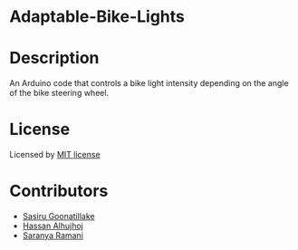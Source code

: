 # Adaptable-Bike-Lights

Description
===========
An Arduino code that controls a bike light intensity depending on the angle of the bike steering wheel.

License
=======
Licensed by [MIT license](LICENSE)

Contributors
============
* [Sasiru Goonatillake](https://eng-git.canterbury.ac.nz/sgo74)
* [Hassan Alhujhoj](https://github.com/hassan-alhujhoj)
* [Saranya Ramani](https://eng-git.canterbury.ac.nz/sra205)
